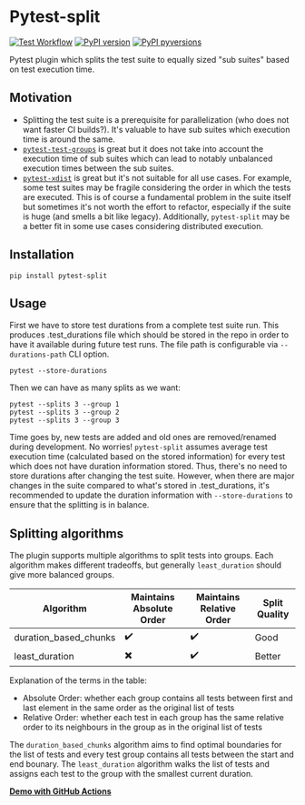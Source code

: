 # Pytest-split

[![Test Workflow](https://github.com/jerry-git/pytest-split/actions/workflows/test.yml/badge.svg?branch=master
)](https://github.com/jerry-git/pytest-split/actions/workflows/test.yml?query=branch%3Amaster)
[![PyPI version](https://badge.fury.io/py/pytest-split.svg)](https://pypi.python.org/pypi/pytest-split/)
[![PyPI pyversions](https://img.shields.io/pypi/pyversions/pytest-split.svg)](https://pypi.python.org/pypi/pytest-split/)

Pytest plugin which splits the test suite to equally sized "sub suites" based on test execution time.

## Motivation
* Splitting the test suite is a prerequisite for parallelization (who does not want faster CI builds?). It's valuable to have sub suites which execution time is around the same.
* [`pytest-test-groups`](https://pypi.org/project/pytest-test-groups/) is great but it does not take into account the execution time of sub suites which can lead to notably unbalanced execution times between the sub suites.
* [`pytest-xdist`](https://pypi.org/project/pytest-xdist/) is great but it's not suitable for all use cases.
For example, some test suites may be fragile considering the order in which the tests are executed.
This is of course a fundamental problem in the suite itself but sometimes it's not worth the effort to refactor, especially if the suite is huge (and smells a bit like legacy).
Additionally, `pytest-split` may be a better fit in some use cases considering distributed execution.

## Installation
```
pip install pytest-split
```

## Usage
First we have to store test durations from a complete test suite run.
This produces .test_durations file which should be stored in the repo in order to have it available during future test runs.
The file path is configurable via `--durations-path` CLI option.
```
pytest --store-durations
```

Then we can have as many splits as we want:
```
pytest --splits 3 --group 1
pytest --splits 3 --group 2
pytest --splits 3 --group 3
```

Time goes by, new tests are added and old ones are removed/renamed during development. No worries!
`pytest-split` assumes average test execution time (calculated based on the stored information) for every test which does not have duration information stored.
Thus, there's no need to store durations after changing the test suite.
However, when there are major changes in the suite compared to what's stored in .test_durations, it's recommended to update the duration information with `--store-durations` to ensure that the splitting is in balance.

## Splitting algorithms
The plugin supports multiple algorithms to split tests into groups.
Each algorithm makes different tradeoffs, but generally `least_duration` should give more balanced groups.

| Algorithm      | Maintains Absolute Order | Maintains Relative Order | Split Quality |
|----------------|--------------------------|--------------------------|---------------|
| duration_based_chunks       | :heavy_check_mark:       | :heavy_check_mark:       | Good          |
| least_duration | :heavy_multiplication_x: | :heavy_check_mark:       | Better        |

Explanation of the terms in the table:
* Absolute Order: whether each group contains all tests between first and last element in the same order as the original list of tests
* Relative Order: whether each test in each group has the same relative order to its neighbours in the group as in the original list of tests

The `duration_based_chunks` algorithm aims to find optimal boundaries for the list of tests and every test group contains all tests between the start and end bounary.
The `least_duration` algorithm walks the list of tests and assigns each test to the group with the smallest current duration.


[**Demo with GitHub Actions**](https://github.com/jerry-git/pytest-split-gh-actions-demo)
